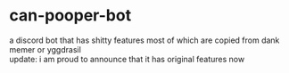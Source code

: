 # can-pooper-bot
a discord bot that has shitty features most of which are copied from dank memer or yggdrasil  
update: i am proud to announce that it has original features now
